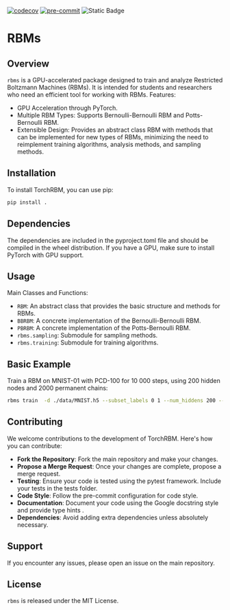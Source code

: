 [![codecov](https://codecov.io/gh/DsysDML/rbms/graph/badge.svg?token=HRWJLZRBDD)](https://codecov.io/gh/DsysDML/rbms)
[![pre-commit](https://img.shields.io/badge/pre--commit-enabled-brightgreen?logo=pre-commit&logoColor=white)](https://github.com/pre-commit/pre-commit)
![Static Badge](https://img.shields.io/badge/python-3.11%20%7C%203.12%20%7C%203.13-green)


# RBMs

## Overview

`rbms` is a GPU-accelerated package designed to train and analyze Restricted Boltzmann Machines (RBMs). It is intended for students and researchers who need an efficient tool for working with RBMs.
Features:

 - GPU Acceleration through PyTorch.
 - Multiple RBM Types: Supports Bernoulli-Bernoulli RBM and Potts-Bernoulli RBM.
 - Extensible Design: Provides an abstract class RBM with methods that can be implemented for new types of RBMs, minimizing the need to reimplement training algorithms, analysis methods, and sampling methods.

## Installation

To install TorchRBM, you can use pip:

```bash
pip install .
```

## Dependencies

The dependencies are included in the pyproject.toml file and should be compiled in the wheel distribution. If you have a GPU, make sure to install PyTorch with GPU support.

## Usage

Main Classes and Functions:
 - `RBM`: An abstract class that provides the basic structure and methods for RBMs.
 - `BBRBM`: A concrete implementation of the Bernoulli-Bernoulli RBM.
 - `PBRBM`: A concrete implementation of the Potts-Bernoulli RBM.
 - `rbms.sampling`: Submodule for sampling methods.
 - `rbms.training`: Submodule for training algorithms.

## Basic Example

Train a RBM on MNIST-01 with PCD-100 for 10 000 steps, using 200 hidden nodes and 2000 permanent chains:
```bash
rbms train  -d ./data/MNIST.h5 --subset_labels 0 1 --num_hiddens 200 --gibbs_steps 100 --num_chains 2000 --num_updates 10000 --filename ./RBM_MNIST01.h5
```
## Contributing

We welcome contributions to the development of TorchRBM. Here's how you can contribute:

 - **Fork the Repository**: Fork the main repository and make your changes.
 - **Propose a Merge Request**: Once your changes are complete, propose a merge request.
 - **Testing**: Ensure your code is tested using the pytest framework. Include your tests in the tests folder.
 - **Code Style**: Follow the pre-commit configuration for code style.
 - **Documentation**: Document your code using the Google docstring style and provide type hints .
 - **Dependencies**: Avoid adding extra dependencies unless absolutely necessary.

## Support

If you encounter any issues, please open an issue on the main repository.

## License
`rbms` is released under the MIT License.